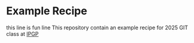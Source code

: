 # Example Recipe 
this line is fun line
This repository contain an example recipe for 2025 GIT class at [IPGP](https://www.ipgp.fr/en/)